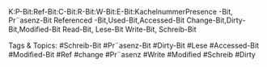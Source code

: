 K:P-Bit:Ref-Bit:C-Bit:R-Bit:W-Bit:E-Bit:KachelnummerPresence -Bit, Pr¨asenz-Bit
Referenced -Bit,Used-Bit,Accessed-Bit
Change-Bit,Dirty-Bit,Modiﬁed-Bit
Read-Bit, Lese-Bit
Write-Bit, Schreib-Bit

   Tags & Topics:
   #Schreib-Bit
   #Pr¨asenz-Bit
   #Dirty-Bit
   #Lese
   #Accessed-Bit
   #Modiﬁed-Bit
   #Ref
   #change
   #Pr¨asenz
   #Write
   #Modiﬁed
   #Schreib
   #Dirty